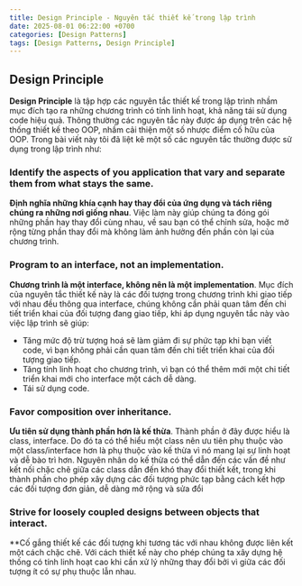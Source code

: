 ```yaml
---
title: Design Principle - Nguyên tắc thiết kế trong lập trình
date: 2025-08-01 06:22:00 +0700
categories: [Design Patterns]
tags: [Design Patterns, Design Principle]
---
```


## Design Principle

**Design Principle** là tập hợp các nguyên tắc thiết kế trong lập trình nhầm mục đích tạo ra những chương trình có tính linh hoạt, khả năng tái sử dụng code hiệu quả. Thông thường các nguyên tắc này được áp dụng trên các hệ thống thiết kế theo OOP, nhầm cải thiện một số nhược điểm cố hữu của OOP. Trong bài viết này tôi đã liệt kê một số các nguyên tắc thường được sử dụng trong lập trình như:

### Identify the aspects of you application that vary and separate them from what stays the same.

**Định nghĩa những khía cạnh hay thay đổi của ứng dụng và tách riêng chúng ra những nơi giống nhau**. Việc làm này giúp chúng ta đóng gói những phần hay thay đổi cùng nhau, về sau bạn có thể chỉnh sửa, hoặc mở rộng từng phần thay đổi mà không làm ảnh hưởng đến phần còn lại của chương trình.

### Program to an interface, not an implementation.

**Chương trình là một interface, không nên là một implementation**. Mục đích của nguyên tắc thiết kế này là các đối tượng trong chương trình khi giao tiếp với nhau đều thông qua interface, chúng không cần phải quan tâm đến chi tiết triển khai của đối tượng đang giao tiếp, khi áp dụng nguyên tắc này vào việc lập trình sẽ giúp:

- Tăng mức độ trừ tượng hoá sẽ làm giảm đi sự phức tạp khi bạn viết code, vì bạn không phải cần quan tâm đến chi tiết triển khai của đối tượng giao tiếp.
- Tăng tính linh hoạt cho chương trình, vì bạn có thể thêm mới một chi tiết triển khai mới cho interface một cách dễ dàng.
- Tái sử dụng code.

### Favor composition over inheritance.

**Ưu tiên sử dụng thành phần hơn là kế thừa**. Thành phần ở đây được hiểu là class, interface. Do đó ta có thể hiểu một class nên ưu tiên phụ thuộc vào một class/interface hơn là phụ thuộc vào kế thừa vì nó mang lại sự linh hoạt và dễ bào trì hơn. Nguyên nhân do kế thừa có thể dẫn đến các vấn đề như kết nối chặc chẽ giữa các class dẫn đến khó thay đổi thiết kết, trong khi thành phần cho phép xây dựng các đối tượng phức tạp bằng cách kết hợp các đối tượng đơn giản, dễ dàng mở rộng và sửa đổi

### Strive for loosely coupled designs between objects that interact.

**Cố gắng thiết kế các đối tượng khi tương tác với nhau không được liên kết một cách chặc chẽ. Với cách thiết kế này cho phép chúng ta xây dựng hệ thống có tính linh hoạt cao khi cần xử lý những thay đổi bởi vì giữa các đối tượng ít có sự phụ thuộc lẫn nhau.
